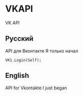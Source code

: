 # VKAPI
 VK API

Русский
-
API для Вконтакте
Я только начал

    VK1.Login(Self);

**English**
-
API for Vkontakte
I just began
<!--stackedit_data:
eyJoaXN0b3J5IjpbLTE0NDUxODA3NDFdfQ==
-->
